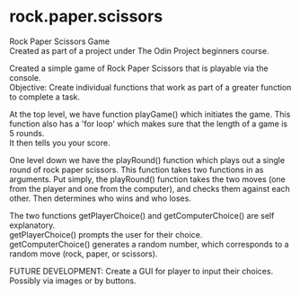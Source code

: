 # rock.paper.scissors
Rock Paper Scissors Game  
Created as part of a project under The Odin Project beginners course.  

Created a simple game of Rock Paper Scissors that is playable via the console.  
Objective: Create individual functions that work as part of a greater function to complete a task.  
  
At the top level, we have function playGame() which initiates the game. This function also has a 'for loop' which makes sure that the length of a game is 5 rounds.  
It then tells you your score.  
  
One level down we have the playRound() function which plays out a single round of rock paper scissors. This function takes two functions in as arguments. Put simply, the playRound() function takes the two moves (one from the player and one from the computer), and checks them against each other. Then determines who wins and who loses. 
  
The two functions getPlayerChoice() and getComputerChoice() are self explanatory.  
getPlayerChoice() prompts the user for their choice.  
getComputerChoice() generates a random number, which corresponds to a random move (rock, paper, or scissors).  


FUTURE DEVELOPMENT: Create a GUI for player to input their choices.  
Possibly via images or by buttons. 